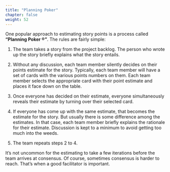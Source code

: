 ```yaml
---
title: "Planning Poker"
chapter: false
weight: 52
---
```


One popular approach to estimating story points is a process called **“Planning Poker ®”**.   The rules are fairly simple:  

1. The team takes a story from the project backlog.  The person who wrote up the story briefly explains what the story entails.

2.  Without any discussion, each team member silently decides on their points estimate for the story.  Typically, each team member will have a set of cards with the various points numbers on them.  Each team member selects the appropriate card with their point estimate and places it face down on the table.  

3.  Once everyone has decided on their estimate, everyone simultaneously reveals their estimate by turning over their selected card.

4. If everyone has come up with the same estimate, that becomes the estimate for the story.  But usually there is some difference among the estimates.  In that case, each team member briefly explains the rationale for their estimate.  Discussion is kept to a minimum to avoid getting too much into the weeds.

5. The team repeats steps 2 to 4.

It’s not uncommon for the estimating to take a few iterations before the team arrives at consensus.  Of course, sometimes consensus is harder to reach.  That’s when a good facilitator is important.
